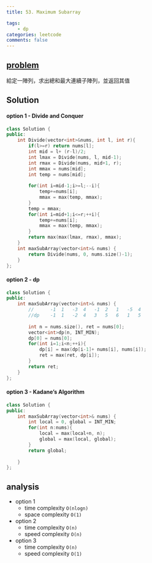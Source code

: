 ```yaml
---
title: 53. Maximum Subarray

tags:  
    - dp
categories: leetcode
comments: false
---
```


## [problem](https://leetcode.com/problems/maximum-subarray/)

給定一陣列，求出總和最大連續子陣列，並返回其值


## Solution

#### option 1 - Divide and Conquer


```c++
class Solution {
public:
    int Divide(vector<int>&nums, int l, int r){
        if(l>=r) return nums[l];
        int mid = l+ (r-l)/2;
        int lmax = Divide(nums, l, mid-1);
        int rmax = Divide(nums, mid+1, r);
        int mmax = nums[mid];
        int temp = nums[mid];
        
        for(int i=mid-1;i>=l;--i){
            temp+=nums[i];
            mmax = max(temp, mmax);
        }
        temp = mmax;
        for(int i=mid+1;i<=r;++i){
            temp+=nums[i];
            mmax = max(temp, mmax);
        }
        return max(max(lmax, rmax), mmax);
    }
    int maxSubArray(vector<int>& nums) {
        return Divide(nums, 0, nums.size()-1);
    }
};
```
#### option 2 - dp
```c++
class Solution {
public:
    int maxSubArray(vector<int>& nums) {
        //      -1  1   -3  4   -1  2   1   -5  4
        //dp    -1  1   -2  4   3   5   6   1   5
        
        int n = nums.size(), ret = nums[0];
        vector<int>dp(n, INT_MIN);
        dp[0] = nums[0];
        for(int i=1;i<n;++i){
            dp[i] = max(dp[i-1]+ nums[i], nums[i]);
            ret = max(ret, dp[i]);
        }
        return ret;
    }
};
```
#### option 3 - Kadane’s Algorithm
```c++
class Solution {
public:
    int maxSubArray(vector<int>& nums) {
        int local = 0, global = INT_MIN;
        for(int n:nums){
            local = max(local+n, n);
            global = max(local, global);
        }
        return global;
        
    }
};
```
## analysis
- option 1
    - time complexity `O(nlogn)`
    - space complexity `O(1)`
- option 2
    - time complexity `O(n)`
    - speed complexity `O(n)`
- option 3
    - time complexity `O(n)`
    - speed complexity `O(1)`
